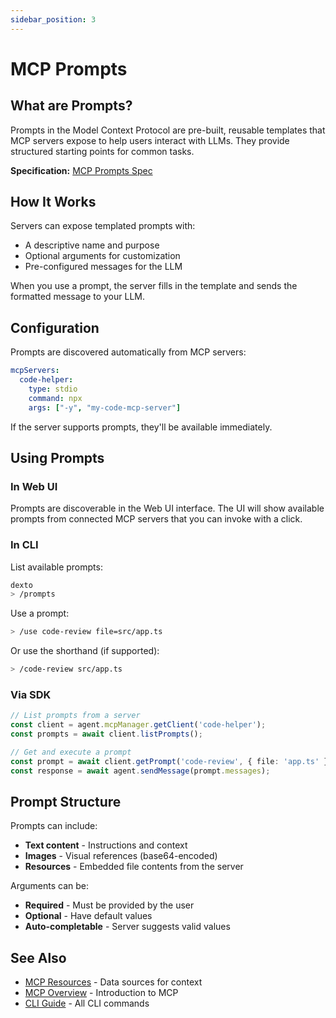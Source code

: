 ```yaml
---
sidebar_position: 3
---
```


# MCP Prompts

## What are Prompts?

Prompts in the Model Context Protocol are pre-built, reusable templates that MCP servers expose to help users interact with LLMs. They provide structured starting points for common tasks.

**Specification:** [MCP Prompts Spec](https://spec.modelcontextprotocol.io/specification/2025-03-26/server/prompts/)

## How It Works

Servers can expose templated prompts with:
- A descriptive name and purpose
- Optional arguments for customization
- Pre-configured messages for the LLM

When you use a prompt, the server fills in the template and sends the formatted message to your LLM.

## Configuration

Prompts are discovered automatically from MCP servers:

```yaml
mcpServers:
  code-helper:
    type: stdio
    command: npx
    args: ["-y", "my-code-mcp-server"]
```

If the server supports prompts, they'll be available immediately.

## Using Prompts

### In Web UI

Prompts are discoverable in the Web UI interface. The UI will show available prompts from connected MCP servers that you can invoke with a click.

### In CLI

List available prompts:
```bash
dexto
> /prompts
```

Use a prompt:
```bash
> /use code-review file=src/app.ts
```

Or use the shorthand (if supported):
```bash
> /code-review src/app.ts
```

### Via SDK

```typescript
// List prompts from a server
const client = agent.mcpManager.getClient('code-helper');
const prompts = await client.listPrompts();

// Get and execute a prompt
const prompt = await client.getPrompt('code-review', { file: 'app.ts' });
const response = await agent.sendMessage(prompt.messages);
```

## Prompt Structure

Prompts can include:
- **Text content** - Instructions and context
- **Images** - Visual references (base64-encoded)
- **Resources** - Embedded file contents from the server

Arguments can be:
- **Required** - Must be provided by the user
- **Optional** - Have default values
- **Auto-completable** - Server suggests valid values

## See Also

- [MCP Resources](./resources) - Data sources for context
- [MCP Overview](./overview) - Introduction to MCP
- [CLI Guide](../guides/cli/overview) - All CLI commands

